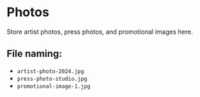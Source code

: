# Photos

Store artist photos, press photos, and promotional images here.

## File naming:
- `artist-photo-2024.jpg`
- `press-photo-studio.jpg`
- `promotional-image-1.jpg`
